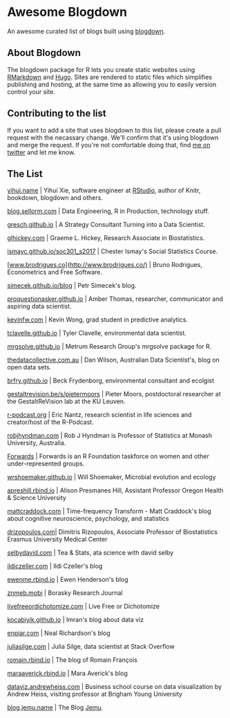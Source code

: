 # Awesome Blogdown
An awesome curated list of blogs built using [blogdown](https://github.com/rstudio/blogdown).

## About Blogdown

The blogdown package for R lets you create static websites using [RMarkdown](http://rmarkdown.rstudio.com/) and [Hugo](https://gohugo.io/). Sites are rendered to static files which simplifies publishing and hosting, at the same time as allowing you to easily version control your site.

## Contributing to the list

If you want to add a site that uses blogdown to this list, please create a pull request with the necassary change. We'll confirm that it's using blogdown and merge the request. If you're not comfortable doing that, find [me on twitter](https://twitter.com/sellorm) and let me know.

## The List

[yihui.name](https://yihui.name/) | Yihui Xie, software engineer at [RStudio](https://www.rstudio.com), author of Knitr, bookdown, blogdown and others.

[blog.sellorm.com](http://blog.sellorm.com) | Data Engineering, R in Production, technology stuff.

[gresch.github.io](https://gresch.github.io/) | A Strategy Consultant Turning into a Data Scientist.

[glhickey.com](http://glhickey.com/) | Graeme L. Hickey, Research Associate in Biostatistics.

[ismayc.github.io/soc301_s2017](https://ismayc.github.io/soc301_s2017/) | Chester Ismay's Social Statistics Course.

[www.brodrigues.co](http://www.brodrigues.co/) | Bruno Rodrigues, Econometrics and Free Software.

[simecek.github.io/blog](https://simecek.github.io/blog/) | Petr Simecek's blog.

[proquestionasker.github.io](https://proquestionasker.github.io/) | Amber Thomas, researcher, communicator and aspiring data scientist.

[kevinfw.com](http://kevinfw.com/) | Kevin Wong, grad student in predictive analytics.

[tclavelle.github.io](https://tclavelle.github.io/) | Tyler Clavelle, environmental data scientist.

[mrgsolve.github.io](https://mrgsolve.github.io/) | Metrum Research Group's mrgsolve package for R.

[thedatacollective.com.au](http://www.thedatacollective.com.au/) | Dan Wilson, Australian Data Scientist's, blog on open data sets.

[brfry.github.io](https://brfry.github.io/) | Beck Frydenborg, environmental consultant and ecolgist

[gestaltrevision.be/s/pietermoors](http://www.gestaltrevision.be/s/pietermoors) | Pieter Moors, postdoctoral researcher at the GestaltReVision lab at the KU Leuven.

[r-podcast.org](https://www.r-podcast.org) | Eric Nantz, research scientist in life sciences and creator/host of the R-Podcast.

[robjhyndman.com](http://robjhyndman.com/) | Rob J Hyndman is Professor of Statistics at Monash University, Australia.

[Forwards](https://forwards.github.io/) | Forwards is an R Foundation taskforce on women and other under-represented groups.

[wrshoemaker.github.io](https://wrshoemaker.github.io/) | Will Shoemaker, Microbial evolution and ecology

[apreshill.rbind.io](https://apreshill.rbind.io/) | Alison Presmanes Hill, Assistant Professor Oregon Health & Science University

[mattcraddock.com](https://www.mattcraddock.com/) | Time-frequency Transform - Matt Craddock's blog about cognitive neuroscience, psychology, and statistics

[drizopoulos.com](http://www.drizopoulos.com/)| Dimitris Rizopoulos, Associate Professor of Biostatistics Erasmus University Medical Center

[selbydavid.com](http://selbydavid.com/) | Tea & Stats, ata science with david selby

[ildiczeller.com](https://www.ildiczeller.com/) | Ildi Czeller's blog

[ewenme.rbind.io](http://ewenme.rbind.io/) | Ewen Henderson's blog

[znmeb.mobi](https://www.znmeb.mobi/) | Borasky Research Journal

[livefreeordichotomize.com](http://livefreeordichotomize.com/) | Live Free or Dichotomize

[kocabiyik.github.io](https://kocabiyik.github.io/) | Imran's blog about data viz

[enpiar.com](http://enpiar.com/) | Neal Richardson's blog

[juliasilge.com](https://juliasilge.com/) | Julia Silge, data scientist at Stack Overflow

[romain.rbind.io](https://romain.rbind.io/) | The blog of Romain François

[maraaverick.rbind.io](https://maraaverick.rbind.io/) | Mara Averick's blog 

[dataviz.andrewheiss.com](https://dataviz.andrewheiss.com/) | Business school course on data visualization by Andrew Heiss, visiting professor at Brigham Young University

[blog.jemu.name](https://blog.jemu.name) | The Blog [Jemu](https://github.com/jemus42).
